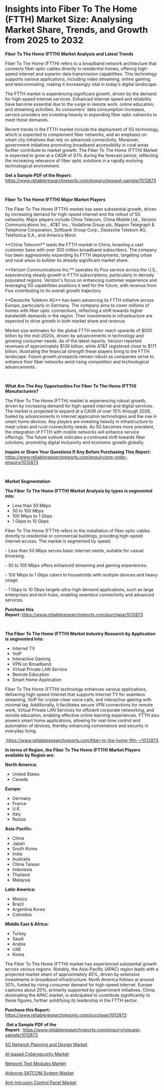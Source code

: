<p><h1>Insights into Fiber To The Home (FTTH) Market Size: Analysing Market Share, Trends, and Growth from 2025 to 2032</h1></p><p><strong>Fiber To The Home (FTTH) Market Analysis and Latest Trends</strong></p>
<p><p>Fiber To The Home (FTTH) refers to a broadband network architecture that connects fiber optic cables directly to residential homes, offering high-speed internet and superior data transmission capabilities. This technology supports various applications, including video streaming, online gaming, and telecommuting, making it increasingly vital in today's digital landscape.</p><p>The FTTH market is experiencing significant growth, driven by the demand for high-speed internet services. Enhanced internet speed and reliability have become essential due to the surge in remote work, online education, and streaming activities. As consumers' data consumption increases, service providers are investing heavily in expanding fiber optic networks to meet these demands.</p><p>Recent trends in the FTTH market include the deployment of 5G technology, which is expected to complement fiber networks, and an emphasis on smart city initiatives that rely on advanced connectivity. Moreover, government initiatives promoting broadband accessibility in rural areas further contribute to market growth. The Fiber To The Home (FTTH) Market is expected to grow at a CAGR of 9.1% during the forecast period, reflecting the increasing relevance of fiber optic solutions in a rapidly evolving technological environment.</p></p>
<p><strong>Get a Sample PDF of the Report:&nbsp;</strong> <a href="https://www.reliableresearchreports.com/enquiry/request-sample/1012873?utm_campaign=121&utm_medium=2&utm_source=Github&utm_content=ia&utm_term=08042025&utm_id=fiber-to-the-home-ftth">https://www.reliableresearchreports.com/enquiry/request-sample/1012873</a></p>
<p>&nbsp;</p>
<p><strong>Fiber To The Home (FTTH) Major Market Players</strong></p>
<p><p>The Fiber To The Home (FTTH) market has seen substantial growth, driven by increasing demand for high-speed internet and the rollout of 5G networks. Major players include China Telecom, China Mobile Ltd., Verizon Communications Inc., AT&T Inc., Vodafone Group plc, Nippon Telegraph & Telephone Corporation, Softbank Group Corp., Deutsche Telekom AG, Telefonica S.A., and America Movil.</p><p>**China Telecom** leads the FTTH market in China, boasting a vast customer base with over 300 million broadband subscribers. The company has been aggressively expanding its FTTH deployments, targeting urban and rural areas to bolster its already significant market share.</p><p>**Verizon Communications Inc.** operates its Fios service across the U.S., experiencing steady growth in FTTH subscriptions, particularly in densely populated regions. Verizon's focus on enhancing customer experience and leveraging 5G capabilities positions it well for the future, with revenue from Fios contributing to its overall growth trajectory.</p><p>**Deutsche Telekom AG** has been advancing its FTTH initiative across Europe, particularly in Germany. The company aims to cover millions of homes with fiber optic connections, reflecting a shift towards higher bandwidth demands in the region. Their investments in infrastructure are expected to drive growth in both market share and revenue.</p><p>Market size estimates for the global FTTH sector reach upwards of $500 billion by the mid-2020s, driven by advancements in technology and growing consumer needs. As of the latest reports, Verizon reported revenues of approximately $136 billion, while AT&T registered close to $171 billion, illustrating the financial strength these players bring to the FTTH landscape. Future growth prospects remain robust as companies strive to enhance their fiber networks amid rising competition and technological advancements.</p></p>
<p>&nbsp;</p>
<p><strong>What Are The Key Opportunities For Fiber To The Home (FTTH) Manufacturers?</strong></p>
<p><p>The Fiber To The Home (FTTH) market is experiencing robust growth, driven by increasing demand for high-speed internet and digital services. The market is projected to expand at a CAGR of over 15% through 2026, fueled by advancements in internet application technologies and the rise in smart home devices. Key players are investing heavily in infrastructure to meet urban and rural connectivity needs. As 5G becomes more prevalent, the integration of FTTH with mobile networks will enhance service offerings. The future outlook indicates a continued shift towards fiber solutions, promoting digital inclusivity and economic growth globally.</p></p>
<p><strong>Inquire or Share Your Questions If Any Before Purchasing This Report:</strong> <a href="https://www.reliableresearchreports.com/enquiry/pre-order-enquiry/1012873?utm_campaign=121&utm_medium=2&utm_source=Github&utm_content=ia&utm_term=08042025&utm_id=fiber-to-the-home-ftth">https://www.reliableresearchreports.com/enquiry/pre-order-enquiry/1012873</a></p>
<p>&nbsp;</p>
<p><strong>Market Segmentation</strong></p>
<p><strong>The Fiber To The Home (FTTH) Market Analysis by types is segmented into:</strong></p>
<p><ul><li>Less than 50 Mbps</li><li>50 to 100 Mbps</li><li>100 Mbps to 1 Gbps</li><li>1 Gbps to 10 Gbps</li></ul></p>
<p><p>Fiber To The Home (FTTH) refers to the installation of fiber optic cables directly to residential or commercial buildings, providing high-speed internet access. The market is segmented by speed:  </p><p>- Less than 50 Mbps serves basic internet needs, suitable for casual browsing.  </p><p>- 50 to 100 Mbps offers enhanced streaming and gaming experiences.  </p><p>- 100 Mbps to 1 Gbps caters to households with multiple devices and heavy usage.  </p><p>- 1 Gbps to 10 Gbps targets ultra-high demand applications, such as large enterprises and tech hubs, enabling seamless connectivity and advanced services.</p></p>
<p><strong>Purchase this Report:&nbsp;</strong><a href="https://www.reliableresearchreports.com/purchase/1012873?utm_campaign=121&utm_medium=2&utm_source=Github&utm_content=ia&utm_term=08042025&utm_id=fiber-to-the-home-ftth">https://www.reliableresearchreports.com/purchase/1012873</a></p>
<p>&nbsp;</p>
<p><strong>The Fiber To The Home (FTTH) Market Industry Research by Application is segmented into:</strong></p>
<p><ul><li>Internet TV</li><li>VoIP</li><li>Interactive Gaming</li><li>VPN on Broadband</li><li>Virtual Private LAN Service</li><li>Remote Education</li><li>Smart Home Application</li></ul></p>
<p><p>Fiber To The Home (FTTH) technology enhances various applications, delivering high-speed internet that supports Internet TV for seamless streaming, VoIP for crystal-clear voice calls, and interactive gaming with minimal lag. Additionally, it facilitates secure VPN connections for remote work, Virtual Private LAN Services for efficient corporate networking, and remote education, enabling effective online learning experiences. FTTH also powers smart home applications, allowing for real-time control and automation of devices, thereby enhancing convenience and security in everyday living.</p></p>
<p><a href="https://www.reliableresearchreports.com/fiber-to-the-home-ftth--r1012873?utm_campaign=121&utm_medium=2&utm_source=Github&utm_content=ia&utm_term=08042025&utm_id=fiber-to-the-home-ftth">&nbsp;https://www.reliableresearchreports.com/fiber-to-the-home-ftth--r1012873</a></p>
<p><strong>In terms of Region, the Fiber To The Home (FTTH) Market Players available by Region are:</strong></p>
<p>
    <p> <strong> North America: </strong>
        <ul>
            <li>United States</li>
            <li>Canada</li>
        </ul>
        </p> 
    <p> <strong> Europe: </strong>
        <ul>
            <li>Germany</li>
            <li>France</li>
            <li>U.K.</li>
            <li>Italy</li>
            <li>Russia</li>
        </ul>
        </p> 
    <p> <strong> Asia-Pacific: </strong>
        <ul>
            <li>China</li>
            <li>Japan</li>
            <li>South Korea</li>
            <li>India</li>
            <li>Australia</li>
            <li>China Taiwan</li>
            <li>Indonesia</li>
            <li>Thailand</li>
            <li>Malaysia</li>
        </ul>
        </p> 
    <p> <strong> Latin America: </strong>
        <ul>
            <li>Mexico</li>
            <li>Brazil</li>
            <li>Argentina Korea</li>
            <li>Colombia</li>
        </ul>
        </p> 
    <p> <strong> Middle East & Africa: </strong>
        <ul>
            <li>Turkey</li>
            <li>Saudi</li>
            <li>Arabia</li>
            <li>UAE</li>
            <li>Korea</li>
        </ul>
    </p>
    </p>
<p><p>The Fiber To The Home (FTTH) market has experienced substantial growth across various regions. Notably, the Asia-Pacific (APAC) region leads with a projected market share of approximately 45%, driven by extensive investments in broadband infrastructure. North America follows at around 30%, fueled by rising consumer demand for high-speed internet. Europe captures about 20%, primarily supported by government initiatives. China, dominating the APAC market, is anticipated to contribute significantly to these figures, further solidifying its leadership in the FTTH sector.</p></p>
<p><strong>Purchase this Report: </strong><a href="https://www.reliableresearchreports.com/purchase/1012873?utm_campaign=121&utm_medium=2&utm_source=Github&utm_content=ia&utm_term=08042025&utm_id=fiber-to-the-home-ftth">https://www.reliableresearchreports.com/purchase/1012873</a></p>
<p>&nbsp;<strong>Get a Sample PDF of the Report:&nbsp;&nbsp;</strong><a href="https://www.reliableresearchreports.com/enquiry/request-sample/1012873?utm_campaign=121&utm_medium=2&utm_source=Github&utm_content=ia&utm_term=08042025&utm_id=fiber-to-the-home-ftth">https://www.reliableresearchreports.com/enquiry/request-sample/1012873</a></p>
<p><strong></strong></p>
<p><p><a href="https://github.com/zdybelzinn/Market-Research-Report-List-1/blob/main/5g-network-planning-and-design-market.md?utm_campaign=121&utm_medium=2&utm_source=Github&utm_content=ia&utm_term=08042025&utm_id=fiber-to-the-home-ftth">5G Network Planning and Design Market</a></p><p><a href="https://github.com/tabormahay2f/Market-Research-Report-List-1/blob/main/ai-based-cybersecurity-market.md?utm_campaign=121&utm_medium=2&utm_source=Github&utm_content=ia&utm_term=08042025&utm_id=fiber-to-the-home-ftth">AI-based Cybersecurity Market</a></p><p><a href="https://github.com/baatetoshda/Market-Research-Report-List-1/blob/main/network-test-modules-market.md?utm_campaign=121&utm_medium=2&utm_source=Github&utm_content=ia&utm_term=08042025&utm_id=fiber-to-the-home-ftth">Network Test Modules Market</a></p><p><a href="https://github.com/siwerhommer97/Market-Research-Report-List-1/blob/main/airborne-satcom-system-market.md?utm_campaign=121&utm_medium=2&utm_source=Github&utm_content=ia&utm_term=08042025&utm_id=fiber-to-the-home-ftth">Airborne SATCOM System Market</a></p><p><a href="https://github.com/naingbiner7i/Market-Research-Report-List-1/blob/main/anti-intrusion-control-panel-market.md?utm_campaign=121&utm_medium=2&utm_source=Github&utm_content=ia&utm_term=08042025&utm_id=fiber-to-the-home-ftth">Anti-Intrusion Control Panel Market</a></p></p>
